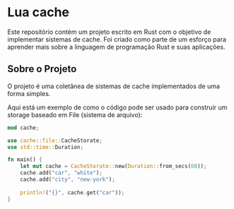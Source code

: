 # Lua cache

Este repositório contém um projeto escrito em Rust com o objetivo de implementar sistemas de cache. Foi criado como parte de um esforço para aprender mais sobre a linguagem de programação Rust e suas aplicações.

## Sobre o Projeto

O projeto é uma coletânea de sistemas de cache implementados de uma forma simples.

Aqui está um exemplo de como o código pode ser usado para construir um storage baseado em File (sistema de arquivo):

```rust
mod cache;

use cache::file::CacheStorate;
use std::time::Duration;

fn main() {
    let mut cache = CacheStorate::new(Duration::from_secs(60));
    cache.add("car", "white");
    cache.add("city", "new-york");
    
    println!("{}", cache.get("car"));
}

```
